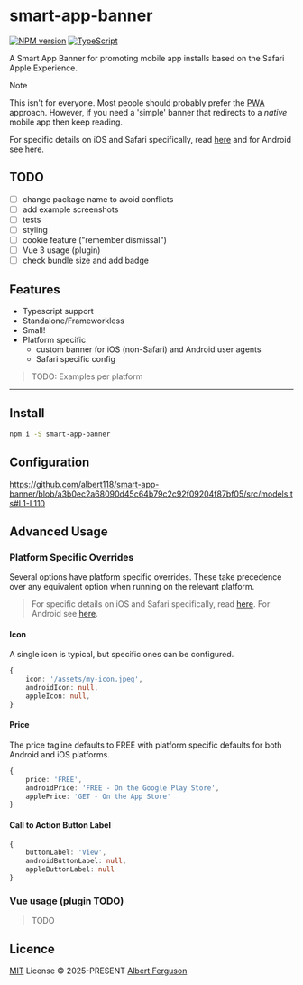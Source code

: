 # smart-app-banner

[![NPM version](https://img.shields.io/npm/v/smart-app-banner?color=a1b858&label=)](https://www.npmjs.com/package/smart-app-banner) [![TypeScript](https://img.shields.io/badge/%3C%2F%3E-TypeScript-%230074c1.svg)](http://www.typescriptlang.org/)

A Smart App Banner for promoting mobile app installs based on the Safari Apple Experience.

> [!NOTE]
> This isn't for everyone. Most people should probably prefer the [PWA](https://developer.mozilla.org/en-US/docs/Web/Progressive_web_apps) approach. However, if you need a 'simple' banner that redirects to a _native_ mobile app then keep reading.
>
> For specific details on iOS and Safari specifically, read [here](https://developer.apple.com/documentation/webkit/promoting-apps-with-smart-app-banners) and for Android see [here](https://developer.chrome.com/blog/app-install-banners-native/).

## TODO

- [ ] change package name to avoid conflicts
- [ ] add example screenshots
- [ ] tests
- [ ] styling
- [ ] cookie feature ("remember dismissal")
- [ ] Vue 3 usage (plugin)
- [ ] check bundle size and add badge

## Features

- Typescript support
- Standalone/Frameworkless
- Small!
- Platform specific
  - custom banner for iOS (non-Safari) and Android user agents
  - Safari specific config

> TODO: Examples per platform

---

## Install

```sh
npm i -S smart-app-banner
```

## Configuration

https://github.com/albert118/smart-app-banner/blob/a3b0ec2a68090d45c64b79c2c92f09204f87bf05/src/models.ts#L1-L110

## Advanced Usage

### Platform Specific Overrides

Several options have platform specific overrides. These take precedence over any equivalent option when running on the relevant platform.

> For specific details on iOS and Safari specifically, read [here](https://developer.apple.com/documentation/webkit/promoting-apps-with-smart-app-banners). For Android see [here](https://developer.chrome.com/blog/app-install-banners-native/).

#### Icon

A single icon is typical, but specific ones can be configured.

```ts
{
    icon: '/assets/my-icon.jpeg',
    androidIcon: null,
    appleIcon: null,
}
```

#### Price

The price tagline defaults to FREE with platform specific defaults for both Android and iOS platforms.

```ts
{
    price: 'FREE',
    androidPrice: 'FREE - On the Google Play Store',
    applePrice: 'GET - On the App Store'
}
```

#### Call to Action Button Label

```ts
{
    buttonLabel: 'View',
    androidButtonLabel: null,
    appleButtonLabel: null
}
```

### Vue usage (plugin TODO)

> TODO

## Licence

[MIT](./LICENSE) License © 2025-PRESENT [Albert Ferguson](https://github.com/albert118/)
